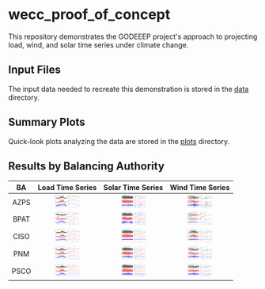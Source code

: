 # wecc_proof_of_concept
This repository demonstrates the GODEEEP project's approach to projecting load, wind, and solar time series under 
climate change.

## Input Files
The input data needed to recreate this demonstration is stored in the [data](data/) directory.

## Summary Plots
Quick-look plots analyzing the data are stored in the [plots](plots/) directory.

## Results by Balancing Authority 
>
| BA | Load Time Series | Solar Time Series | Wind Time Series |
| :-: | :-: | :-: | :-: |
| AZPS  | <img src="plots/AZPS_Load.png" width="50">  | <img src="plots/AZPS_Solar.png" width="50">  | <img src="plots/AZPS_Wind.png" width="50">  |
| BPAT  | <img src="plots/BPAT_Load.png" width="50">  | <img src="plots/BPAT_Solar.png" width="50">  | <img src="plots/BPAT_Wind.png" width="50">  |
| CISO  | <img src="plots/CISO_Load.png" width="50">  | <img src="plots/CISO_Solar.png" width="50">  | <img src="plots/CISO_Wind.png" width="50">  |
| PNM  | <img src="plots/PNM_Load.png" width="50">  | <img src="plots/PNM_Solar.png" width="50">  | <img src="plots/PNM_Wind.png" width="50">  |
| PSCO  | <img src="plots/PSCO_Load.png" width="50">  | <img src="plots/PSCO_Solar.png" width="50">  | <img src="plots/PSCO_Wind.png" width="50">  |